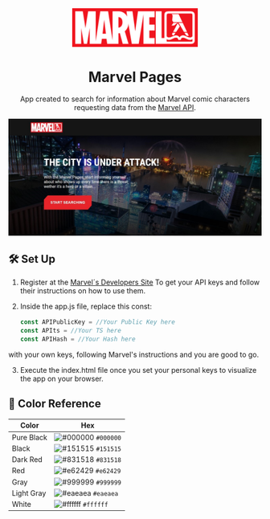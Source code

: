 <div align="center">
  <img alt="Logo" src="https://raw.githubusercontent.com/DanielPrzC/Marvel-Pages/main/assets/logos/logo.png" width="250" />
</div>
<h1 align="center">
  Marvel Pages
</h1>
<p align="center">
  App created to search for information about Marvel comic characters requesting data from the <a href="https://developer.marvel.com">Marvel API</a>.

![demo](https://raw.githubusercontent.com/DanielPrzC/Marvel-Pages/main/assets/images/demo.jpg)

## 🛠 Set Up

1. Register at the <a href="https://developer.marvel.com" target="_blank">Marvel´s Developers Site</a> To get your API keys and follow their instructions on how to use them.

2. Inside the app.js file, replace this const:

   ```js
   const APIPublicKey = //Your Public Key here
   const APIts = //Your TS here
   const APIHash = //Your Hash here
   ```
with your own keys, following Marvel's instructions and you are good to go.

3. Execute the index.html file once you set your personal keys to visualize the app on your browser.

## 🎨 Color Reference

| Color          | Hex                                                                |
| -------------- | ------------------------------------------------------------------ |
| Pure Black     | ![#000000](https://via.placeholder.com/10/000000?text=+) `#000000` |
| Black          | ![#151515](https://via.placeholder.com/10/151515?text=+) `#151515` |
| Dark Red       | ![#831518](https://via.placeholder.com/10/831518?text=+) `#831518` |
| Red            | ![#e62429](https://via.placeholder.com/10/e62429?text=+) `#e62429` |
| Gray           | ![#999999](https://via.placeholder.com/10/999999?text=+) `#999999` |
| Light Gray     | ![#eaeaea](https://via.placeholder.com/10/eaeaea?text=+) `#eaeaea` |
| White          | ![#ffffff](https://via.placeholder.com/10/ffffff?text=+) `#ffffff` |